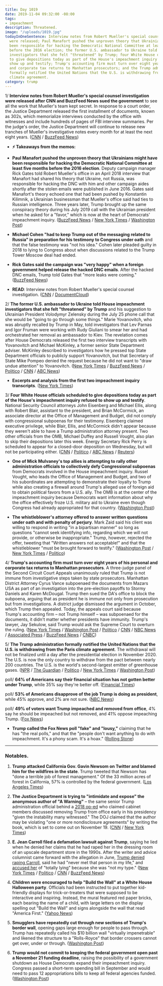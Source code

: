 ```yaml
---
title: Day 1019
date: 2019-11-04 09:32:00 -08:00
tags:
- impeachment
description: Threatened.
image: "/uploads/1019.jpg"
todayInOneSentence: Interview notes from Robert Mueller's special counsel investigation
  were released; Paul Manafort pushed the unproven theory that Ukrainians might have
  been responsible for hacking the Democratic National Committee at least five months
  before the 2016 election; the former U.S. ambassador to Ukraine told House impeachment
  investigators that she felt "threatened" by Trump; four White House officials scheduled
  to give depositions today as part of the House's impeachment inquiry refused to
  show up and testify; Trump's accounting firm must turn over eight years of his personal
  and corporate tax returns to Manhattan prosecutors; and the Trump administration
  formally notified the United Nations that the U.S. is withdrawing from the Paris
  climate agreement.
category: trump
---
```


1/ **Interview notes from Robert Mueller's special counsel investigation were released after CNN and BuzzFeed News sued the government** to see all the work that Mueller's team kept secret. In response to a court order, the Justice Department released the first installment of documents, known as 302s, which memorialize interviews conducted by the office with witnesses and include hundreds of pages of FBI interview summaries. Per the judge's order, the Justice Department will continue to release new tranches of Mueller's investigative notes every month for at least the next eight years. ([CNN](https://www.cnn.com/2019/11/02/politics/mueller-investigation-notes-trump-stolen-emails/index.html) / [BuzzFeed News](https://www.buzzfeednews.com/article/jasonleopold/mueller-report-secret-memos-1))

* **⚡️ Takeaways from the memos:**

* **Paul Manafort pushed the unproven theory that Ukrainians might have been responsible for hacking the Democratic National Committee at least five months before the 2016 election**. Deputy campaign manager Rick Gates told Robert Mueller's office in an April 2018 interview that Manafort had shared his theory that Ukraine, not Russia, was responsible for hacking the DNC with him and other campaign aides shortly after the stolen emails were published in June 2016. Gates said Manafort's theory echoed one that had been pushed by Konstantin Kilimnik, a Ukrainian businessman that Mueller's office said had ties to Russian intelligence. Three years later, Trump brought up the same conspiracy theory during his July 2019 call with the Ukrainian president when he asked for a "favor," which is now at the heart of Democrats' impeachment inquiry. ([BuzzFeed News](https://www.buzzfeednews.com/article/zoetillman/trump-paul-manafort-ukraine-dnc-hack) / [New York Times](https://www.nytimes.com/2019/11/03/us/politics/manafort-trump-ukraine-conspiracy-theory.html) / [Washington Post](https://www.washingtonpost.com/politics/internal-mueller-documents-show-trump-campaign-chief-suggested-ukraine-hacked-democrats-during-2016-campaign/2019/11/02/cc8e461c-fd90-11e9-ac8c-8eced29ca6ef_story.html))

* **Michael Cohen "had to keep Trump out of the messaging related to Russia" in preparation for his testimony to Congress under oath** and that the false testimony was "not his idea." Cohen later pleaded guilty in 2018 to lying to Congress about when discussions related to the Trump Tower Moscow deal had ended.

* **Rick Gates said the campaign was "very happy" when a foreign government helped release the hacked DNC emails**. After the hacked DNC emails, Trump told Gates that "more leaks were coming." ([BuzzFeed News](https://www.buzzfeednews.com/article/emmaloop/rick-gates-trump-wikileaks-clinton-email-hack))

* **READ**: Interview notes from Robert Mueller's special counsel investigation. ([CNN](https://www.cnn.com/2019/11/02/politics/mueller-investigation-notes/index.html) / [DocumentCloud](https://www.documentcloud.org/documents/6537542-LEOPOLD-BUZZFEED-NEWS-FBI-Mueller-302s-FOIA))

2/ **The former U.S. ambassador to Ukraine told House impeachment investigators that she felt "threatened" by Trump** and his suggestion to Ukrainian President Volodymyr Zelensky during the July 25 phone call that she would be "going to go through some things." Marie Yovanovitch, who was abruptly recalled by Trump in May, told investigators that Lev Parnas and Igor Fruman were working with Rudy Giuliani to smear her and had orchestrated her removal as ambassador to Kiev. The revelation comes after House Democrats released the first two interview transcripts with Yovanovitch and Michael McKinley, a former senior State Department adviser. McKinley described to investigators how he pressed top State Department officials to publicly support Yovanovitch, but that Secretary of State Mike Pompeo denied the request because he did not want to "draw undue attention" to Yovanovitch. ([New York Times](https://www.nytimes.com/2019/11/04/us/politics/john-eisenberg-trump-impeachment.html) / [BuzzFeed News](https://www.buzzfeednews.com/article/miriamelder/house-transcripts-impeachment-trump-ukraine-yovanovitch) / [Politico](https://www.politico.com/news/2019/11/04/house-impeachment-investigators-begin-releasing-closed-door-testimony-000315) / [CNN](https://www.cnn.com/2019/11/04/politics/house-intelligence-committee-deposition/index.html) / [ABC News](https://abcnews.go.com/Politics/house-dems-release-transcripts-closed-door-depositions-impeachment/story?id=66741481))

* **Excerpts and analysis from the first two impeachment inquiry transcripts**. ([New York Times](https://www.nytimes.com/2019/11/04/us/politics/house-intelligence-committee-transcripts-released.html))

3/ **Four White House officials scheduled to give depositions today as part of the House's impeachment inquiry refused to show up and testify**. National Security Council attorneys John Eisenberg and Michael Ellis, along with Robert Blair, assistant to the president, and Brian McCormick, an associate director at the Office of Management and Budget, did not comply with congressional subpoenas for their testimony. Eisenberg claimed executive privilege, while Blair, Ellis, and McCormick didn't appear because they weren't able to have a Trump administration attorney present. Two other officials from the OMB, Michael Duffey and Russell Vought, also plan to skip their depositions later this week. Energy Secretary Rick Perry is scheduled to appear for a closed-door deposition on Wednesday, but will not be participating either. ([CNN](https://www.cnn.com/2019/11/03/politics/officials-testify-impeachment-house-inquiry/index.html) / [Politico](https://www.politico.com/news/2019/11/04/white-house-officials-testify-impeachment-065318) / [ABC News](https://abcnews.go.com/Politics/white-house-officials-slated-depositions-impeachment-inquiry-expected/story?id=66730843) / [Reuters](https://www.reuters.com/article/us-usa-trump-impeachment-idUSKBN1XE0C6))

* **One of Mick Mulvaney's top allies is attempting to rally other administration officials to collectively defy Congressional subpoenas** from Democrats involved in the House impeachment inquiry. Russel Vought, who leads the Office of Management and Budget, and two of his subordinates are attempting to demonstrate their loyalty to Trump while also creating a firewall around Trump's alleged use of foreign aid to obtain political favors from a U.S. ally. The OMB is at the center of the impeachment inquiry because Democrats want information about why the office effectively froze U.S. military aid to Ukraine even though Congress had already appropriated for that country. ([Washington Post](https://www.washingtonpost.com/us-policy/2019/11/03/mulvaney-allies-lead-stonewall-against-democrats-impeachment-inquiry/))

* **The whistleblower's attorney offered to answer written questions under oath and with penalty of perjury**. Mark Zaid said his client was willing to respond in writing "in a bipartisan manner" so long as questions "cannot seek identifying info, regarding which we will not provide, or otherwise be inappropriate." Trump, however, rejected the offer, tweeting that "Written answers not acceptable!" and that the whistleblower "must be brought forward to testify."  ([Washington Post](https://www.washingtonpost.com/politics/whistleblower-willing-to-answer-questions-from-house-gop-attorney-says/2019/11/03/14d81f34-fe53-11e9-9518-1e76abc088b6_story.html) / [New York Times](https://www.nytimes.com/2019/11/03/us/politics/whistleblower-impeachment-trump.html) / [Politico](https://www.politico.com/news/2019/11/04/trump-written-whistleblower-065278))

4/ **Trump's accounting firm must turn over eight years of his personal and corporate tax returns to Manhattan prosecutors**. A three-judge panel of the Second Circuit Court Appeals unanimously ruled that Trump is not immune from investigative steps taken by state prosecutors. Manhattan District Attorney Cyrus Vance subpoenaed the documents from Mazars USA as part of an investigation into the pre-election payoffs to Stormy Daniels and Karen McDougal. Trump then sued the DA's office to block the subpoena, arguing that as president he is immune not only from prosecution but from investigations. A district judge dismissed the argument in October, which Trump then appealed. Today, the appeals court said because Trump's accounting firm – not Trump himself – was subpoenaed for the documents, it didn't matter whether presidents have immunity. Trump's lawyer, Jay Sekulow, said Trump would ask the Supreme Court to overturn the ruling. ([New York Times](https://www.nytimes.com/2019/11/04/nyregion/trump-taxes-vance-appeal.html) / [Washington Post](https://www.washingtonpost.com/local/public-safety/appeals-court-rejects-trumps-attempt-to-withhold-tax-return-from-local-prosecutors-setting-stage-for-supreme-court-fight/2019/11/04/567cdb02-f695-11e9-a285-882a8e386a96_story.html) / [Politico](https://www.politico.com/news/2019/11/04/appeals-court-rules-trump-must-give-taxes-to-manhattan-grand-jury-000314) / [CNN](https://www.cnn.com/2019/11/04/politics/donald-trump-tax-returns-court-ruling/index.html) / [NBC News](https://www.nbcnews.com/politics/donald-trump/trump-loses-appeal-new-york-tax-case-must-hand-over-n1076061) / [Associated Press](https://apnews.com/dabe6ccc29a44028b52dc77fd51e9efd) / [BuzzFeed News](https://www.buzzfeednews.com/article/zoetillman/trump-tax-returns-subpoena-cannot-block-court-new-york) / [CNBC](https://www.cnbc.com/2019/11/04/trump-loses-appeal-of-new-york-tax-returns-case.html))

5/ **The Trump administration formally notified the United Nations that the U.S. is withdrawing from the Paris climate agreement**. The withdrawal will not be finalized until a day after the presidential election in November 2020. The U.S. is now the only country to withdraw from the pact between nearly 200 countries. The U.S. is the world's second-largest emitter of greenhouse gases. ([NPR](https://www.npr.org/2019/11/04/773474657/u-s-formally-begins-to-leave-the-paris-climate-agreement) / [The Guardian](https://www.theguardian.com/us-news/2019/nov/04/donald-trump-climate-crisis-exit-paris-agreement) / [Politico](https://www.politico.com/news/2019/11/04/trump-withdraw-paris-climate-agreement-000316) / [New York Times](https://www.nytimes.com/2019/11/04/climate/trump-paris-agreement-climate.html) / [Washington Post](https://www.washingtonpost.com/climate-environment/2019/11/04/trump-makes-it-official-us-will-withdraw-paris-climate-accord/))

poll/ **64% of Americans say their financial situation has not gotten better under Trump**, while 35% say they're better off. ([Financial Times](https://www.ft.com/content/ce7e9f7c-fc13-11e9-a354-36acbbb0d9b6))

poll/ **53% of Americans disapprove of the job Trump is doing as president**, while 45% approve, and 2% are not sure. ([NBC News](https://www.nbcnews.com/politics/meet-the-press/nbc-wsj-poll-49-percent-now-back-trump-s-impeachment-n1075296))

poll/ **49% of voters want Trump impeached and removed from office**, 4% say he should be impeached but not removed, and 41% oppose impeaching Trump. ([Fox News](https://www.foxnews.com/politics/fox-news-poll-49-percent-favor-impeaching-trump))

* **Trump called the Fox News poll "fake" and "lousy,"** claiming that he has "the real polls," and that the "people don't want anything to do with impeachment. It's a phony scam. It's a hoax." ([Rolling Stone](https://www.rollingstone.com/politics/politics-news/fox-news-poll-forty-nine-percent-trump-impeached-and-removed-907537/))

---

### Notables.

1. **Trump attacked California Gov. Gavin Newsom on Twitter and blamed him for the wildfires in the state**. Trump tweeted that Newsom has "done a terrible job of forest management." Of the 33 million acres of forest in California, 57% is controlled by the federal government. ([Los Angeles Times](https://www.latimes.com/california/story/2019-11-03/trump-newsom-squabble-california-fire-management))

2. **The Justice Department is trying to "intimidate and expose" the anonymous author of "A Warning"** – the same senior Trump administration official behind a [2018 op-ed](https://whatthefuckjusthappenedtoday.com/2018/09/05/day-594/#1-a-senior-trump-administration-offi) who claimed cabinet members discussed removing Trump from office early in his presidency "given the instability many witnessed." The DOJ claimed that the author may be violating "one or more nondisclosure agreements" by writing the book, which is set to come out on November 19. ([CNN](https://www.cnn.com/2019/11/04/media/anonymous-book-justice-department-letter/index.html) / [New York Times](https://www.nytimes.com/2019/11/04/us/politics/op-ed-anonymous-justice-department.html))

3. **E. Jean Carroll filed a defamation lawsuit against Trump**, saying he lied when he denied her claims that he had raped her in the dressing room of an upscale department store in the 1990s. After the writer and advice columnist came forward with the allegation in June, [Trump denied raping Carroll](https://whatthefuckjusthappenedtoday.com/2019/06/21/day-883/#4-trump-rejected-an-allegation-by-jo), said he had "never met that person in my life," and [accused her](https://whatthefuckjusthappenedtoday.com/2019/06/25/day-887/#1-trump-%E2%80%93-again-%E2%80%93-denied-the-rape-al) of "totally lying" because she was "not my type." ([New York Times](https://www.nytimes.com/2019/11/04/nyregion/jean-carroll-sues-trump.html) / [Politico](https://www.politico.com/news/2019/11/04/e-jean-carroll-suing-trump-defamation-065423) / [CNN](https://www.cnn.com/2019/11/04/politics/e-jean-carroll-trump-lawsuit-defamation/index.html) / [BuzzFeed News](https://www.buzzfeednews.com/article/amberjamieson/e-jean-carroll-suing-trump-lawsuit))

4. **Children were encouraged to help "Build the Wall" at a White House Halloween party**. Officials had been instructed to put together kid-friendly displays for trick-or-treaters that were supposed to be interactive and inspiring. Instead, the mural featured red paper bricks, each bearing the name of a child, with large letters on the display spelling out "Build the Wall" and signs alongside the wall that read "America First." ([Yahoo News](https://news.yahoo.com/children-were-told-to-build-the-wall-at-white-house-halloween-party-153024720.html))

5. **Smugglers have repeatedly cut through new sections of Trump's border wall**, opening gaps large enough for people to pass through. Trump has repeatedly called his $10 billion wall "virtually impenetrable" and likened the structure to a "Rolls-Royce" that border crossers cannot get over, under or through. ([Washington Post](https://www.washingtonpost.com/national/smugglers-are-sawing-through-new-sections-of-trumps-border-wall/2019/11/01/25bf8ce0-fa72-11e9-ac8c-8eced29ca6ef_story.html))

6. **Trump would not commit to keeping the federal government open past a November 21 funding deadline**, raising the possibility of a government shutdown as House Democrats expand their impeachment inquiry. Congress passed a short-term spending bill in September and would need to pass 12 appropriations bills to keep all federal agencies funded. ([Washington Post](https://www.washingtonpost.com/politics/trump-leaves-door-open-to-shutting-down-government-before-thanksgiving/2019/11/03/c16ec718-fe7e-11e9-8501-2a7123a38c58_story.html))
